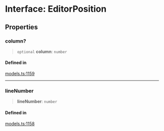# Interface: EditorPosition

## Properties

### column?

> `optional` **column**: `number`

#### Defined in

[models.ts:1159](https://github.com/live-codes/livecodes/blob/3629bdf11c8b4252ba01b0fee8642e1c5812cc70/src/sdk/models.ts#L1159)

***

### lineNumber

> **lineNumber**: `number`

#### Defined in

[models.ts:1158](https://github.com/live-codes/livecodes/blob/3629bdf11c8b4252ba01b0fee8642e1c5812cc70/src/sdk/models.ts#L1158)